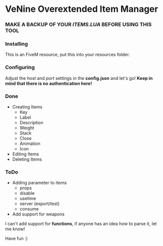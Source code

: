 
# VeNine Overextended Item Manager

  ### MAKE A BACKUP OF YOUR *ITEMS.LUA* BEFORE USING THIS TOOL

### Installing

This is an FiveM resource, put this into your resources folder.

### Configuring

Adjust the *host* and *port* settings in the **config.json** and let's go!
**Keep in mind that there is no authentication here!**
  
### Done

 - Creating Items
	 - Key
	 - Label
	 - Description
	 - Weight
	 - Stack
	 - Close
	 - Animation
	 - Icon
- Editing Items
- Deleting Items

### ToDo
 - Adding parameter to items 
	 - props
	 - disable
	 - usetime
	 - server (export/test)
	 - consume
 - Add support for weapons

I can't add support for **functions**, if anyone has an idea how to parse it, let me know!

Have fun :)